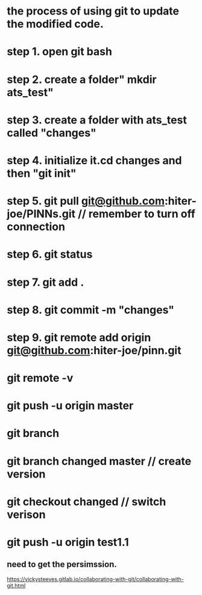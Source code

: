 # the process of using git to update the modified code.
# step 1. open git bash
# step 2. create a folder" mkdir ats_test"
# step 3. create a folder with ats_test called "changes"
# step 4. initialize it.cd changes and then  "git init"
# step 5. git pull git@github.com:hiter-joe/PINNs.git // remember to turn off connection
# step 6. git status
# step 7. git add .
# step 8. git commit -m "changes"
# step 9. git remote add origin git@github.com:hiter-joe/pinn.git
# git remote -v
# git push -u origin master

# git branch
# git branch changed master // create version
# git checkout changed // switch verison
# git push -u origin test1.1

## need to get the persimssion.
https://vickysteeves.gitlab.io/collaborating-with-git/collaborating-with-git.html
